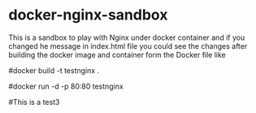 # docker-nginx-sandbox
This is a sandbox to play with Nginx under docker container 
and if you changed he message in index.html file you could see the changes after building the docker image and container form the Docker file like 


#docker build -t testnginx .


#docker run -d -p 80:80 testnginx

#This is a test3


